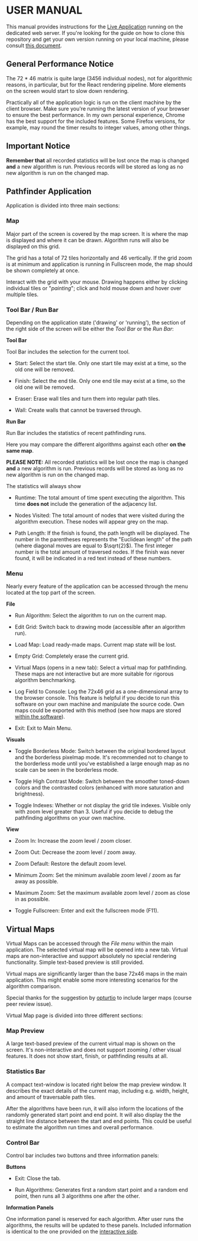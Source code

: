 # USER MANUAL

This manual provides instructions for the [Live Application](https://visualpathfinder.vercel.app/ "Visual Pathfinder Web Application") running on the dedicated web server. If you're looking for the guide on how to clone this repository and get your own version running on your local machine, please consult [this document](https://github.com/joonarafael/visualpathfinder/tree/main/documentation/installation_manual.md "Installation Manual").

## General Performance Notice

The 72 \* 46 matrix is quite large (3456 individual nodes), not for algorithmic reasons, in particular, but for the React rendering pipeline. More elements on the screen would start to slow down rendering.

Practically all of the application logic is run on the client machine by the client browser. Make sure you're running the latest version of your browser to ensure the best performance. In my own personal experience, Chrome has the best support for the included features. Some Firefox versions, for example, may round the timer results to integer values, among other things.

## Important Notice

**Remember that** all recorded statistics will be lost once the map is changed **and** a new algorithm is run. Previous records will be stored as long as no new algorithm is run on the changed map.

## Pathfinder Application

Application is divided into three main sections:

### Map

Major part of the screen is covered by the map screen. It is where the map is displayed and where it can be drawn. Algorithm runs will also be displayed on this grid.

The grid has a total of 72 tiles horizontally and 46 vertically. If the grid zoom is at minimum and application is running in Fullscreen mode, the map should be shown completely at once.

Interact with the grid with your mouse. Drawing happens either by clicking individual tiles or "_painting_"; click and hold mouse down and hover over multiple tiles.

### Tool Bar / Run Bar

Depending on the application state ('drawing' or 'running'), the section of the right side of the screen will be either the _Tool Bar_ or the _Run Bar_:

**Tool Bar**

Tool Bar includes the selection for the current tool.

- Start: Select the start tile. Only one start tile may exist at a time, so the old one will be removed.

- Finish: Select the end tile. Only one end tile may exist at a time, so the old one will be removed.

- Eraser: Erase wall tiles and turn them into regular path tiles.

- Wall: Create walls that cannot be traversed through.

**Run Bar**

Run Bar includes the statistics of recent pathfinding runs.

Here you may compare the different algorithms against each other **on the same map**.

**PLEASE NOTE:** All recorded statistics will be lost once the map is changed **and** a new algorithm is run. Previous records will be stored as long as no new algorithm is run on the changed map.

The statistics will always show

- Runtime: The total amount of time spent executing the algorithm. This time **does not** include the generation of the adjacency list.

- Nodes Visited: The total amount of nodes that were visited during the algorithm execution. These nodes will appear grey on the map.

- Path Length: If the finish is found, the path length will be displayed. The number in the parentheses represents the "Euclidean length" of the path (where diagonal moves are equal to $\sqrt{2}$). The first integer number is the total amount of traversed nodes. If the finish was never found, it will be indicated in a red text instead of these numbers.

### Menu

Nearly every feature of the application can be accessed through the menu located at the top part of the screen.

**File**

- Run Algorithm: Select the algorithm to run on the current map.

- Edit Grid: Switch back to drawing mode (accessible after an algorithm run).

- Load Map: Load ready-made maps. Current map state will be lost.

- Empty Grid: Completely erase the current grid.

- Virtual Maps (opens in a new tab): Select a virtual map for pathfinding. These maps are not interactive but are more suitable for rigorous algorithm benchmarking.

- Log Field to Console: Log the 72x46 grid as a one-dimensional array to the browser console. This feature is helpful if you decide to run this software on your own machine and manipulate the source code. Own maps could be exported with this method (see how maps are stored [within the software](https://github.com/joonarafael/visualpathfinder/tree/main/app/maps "Maps Folder")).

- Exit: Exit to Main Menu.

**Visuals**

- Toggle Borderless Mode: Switch between the original bordered layout and the borderless pixelmap mode. It's recommended not to change to the borderless mode until you've established a large enough map as no scale can be seen in the borderless mode.

- Toggle High Contrast Mode: Switch between the smoother toned-down colors and the contrasted colors (enhanced with more saturation and brightness).

- Toggle Indexes: Whether or not display the grid tile indexes. Visible only with zoom level greater than 3. Useful if you decide to debug the pathfinding algorithms on your own machine.

**View**

- Zoom In: Increase the zoom level / zoom closer.

- Zoom Out: Decrease the zoom level / zoom away.

- Zoom Default: Restore the default zoom level.

- Minimum Zoom: Set the minimum available zoom level / zoom as far away as possible.

- Maximum Zoom: Set the maximum available zoom level / zoom as close in as possible.

- Toggle Fullscreen: Enter and exit the fullscreen mode (F11).

## Virtual Maps

Virtual Maps can be accessed through the _File menu_ within the main application. The selected virtual map will be opened into a new tab. Virtual maps are non-interactive and support absolutely no special rendering functionality. Simple text-based preview is still provided.

Virtual maps are significantly larger than the base 72x46 maps in the main application. This might enable some more interesting scenarios for the algorithm comparison.

Special thanks for the suggestion by [opturtio](https://github.com/opturtio "opturtio on GitHub") to include larger maps (course peer review issue).

Virtual Map page is divided into three different sections:

### Map Preview

A large text-based preview of the current virtual map is shown on the screen. It's non-interactive and does not support zooming / other visual features. It does not show start, finish, or pathfinding results at all.

### Statistics Bar

A compact text-window is located right below the map preview window. It describes the exact details of the current map, including e.g. width, height, and amount of traversable path tiles.

After the algorithms have been run, it will also inform the locations of the randomly generated start point and end point. It will also display the the straight line distance between the start and end points. This could be useful to estimate the algorithm run times and overall performance.

### Control Bar

Control bar includes two buttons and three information panels:

**Buttons**

- Exit: Close the tab.

- Run Algorithms: Generates first a random start point and a random end point, then runs all 3 algorithms one after the other.

**Information Panels**

One information panel is reserved for each algorithm. After user runs the algorithms, the results will be updated to these panels. Included information is identical to the one provided on the [interactive side](https://github.com/joonarafael/visualpathfinder/blob/main/documentation/user_manual.md#tool-bar--run-bar "Tool Bar / Run Bar").
